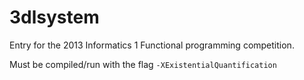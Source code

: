 3dlsystem
=========

Entry for the 2013 Informatics 1 Functional programming competition.

Must be compiled/run with the flag `-XExistentialQuantification`
